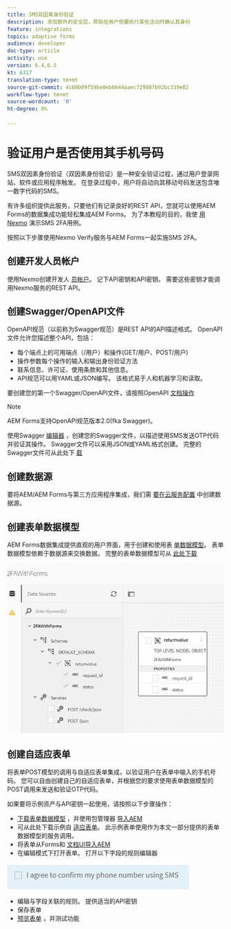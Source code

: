 ```yaml
---
title: SMS双因素身份验证
description: 添加额外的安全层，帮助在用户想要执行某些活动时确认其身份
feature: integrations
topics: adaptive forms
audience: developer
doc-type: article
activity: use
version: 6.4,6.5
kt: 6317
translation-type: tm+mt
source-git-commit: 4c08b09f59be0eb6644aaec729807b92bc339e82
workflow-type: tm+mt
source-wordcount: '0'
ht-degree: 0%

---
```




# 验证用户是否使用其手机号码

SMS双因素身份验证（双因素身份验证）是一种安全验证过程，通过用户登录网站、软件或应用程序触发。 在登录过程中，用户将自动向其移动号码发送包含唯一数字代码的SMS。

有许多组织提供此服务，只要他们有记录良好的REST API，您就可以使用AEM Forms的数据集成功能轻松集成AEM Forms。 为了本教程的目的，我使 [用Nexmo](https://developer.nexmo.com/verify/overview) 演示SMS 2FA用例。

按照以下步骤使用Nexmo Verify服务与AEM Forms一起实施SMS 2FA。

## 创建开发人员帐户

使用Nexmo创建开发人 [员帐户](https://dashboard.nexmo.com/sign-in)。 记下API密钥和API密钥。 需要这些密钥才能调用Nexmo服务的REST API。

## 创建Swagger/OpenAPI文件

OpenAPI规范（以前称为Swagger规范）是REST API的API描述格式。 OpenAPI文件允许您描述整个API，包括：

* 每个端点上的可用端点（/用户）和操作(GET/用户、POST/用户)
* 操作参数每个操作的输入和输出身份验证方法
* 联系信息、许可证、使用条款和其他信息。
* API规范可以用YAML或JSON编写。 该格式易于人和机器学习和读取。

要创建您的第一个Swagger/OpenAPI文件，请按照OpenAPI [文档操作](https://swagger.io/docs/specification/2-0/basic-structure/)

>[!NOTE]
> AEM Forms支持OpenAPI规范版本2.0(fka Swagger)。

使用Swagger [编辑器](https://editor.swagger.io/) ，创建您的Swagger文件，以描述使用SMS发送OTP代码并验证其操作。 Swagger文件可以采用JSON或YAML格式创建。 完整的Swagger文件可从此处下 [载](assets/two-factore-authentication-swagger.zip)

## 创建数据源

要将AEM/AEM Forms与第三方应用程序集成，我们需 [要在云服务配置](https://docs.adobe.com/content/help/en/experience-manager-learn/forms/ic-web-channel-tutorial/parttwo.html) 中创建数据源。

## 创建表单数据模型

AEM Forms数据集成提供直观的用户界面，用于创建和使用表 [单数据模型](https://docs.adobe.com/content/help/en/experience-manager-65/forms/form-data-model/create-form-data-models.html)。 表单数据模型依赖于数据源来交换数据。
完整的表单数据模型可从 [此处下载](assets/sms-2fa-fdm.zip)

![fdm](assets/2FA-fdm.PNG)

## 创建自适应表单

将表单POST模型的调用与自适应表单集成，以验证用户在表单中输入的手机号码。 您可以自由创建自己的自适应表单，并根据您的要求使用表单数据模型的POST调用来发送和验证OTP代码。

如果要将示例资产与API密钥一起使用，请按照以下步骤操作：

* [下载表单数据模型](assets/sms-2fa-fdm.zip) ，并使用包管理器 [导入AEM](http://localhost:4502/crx/packmgr/index.jsp)
* 可从此处下载示例自 [适应表单](assets/sms-2fa-verification-af.zip)。 此示例表单使用作为本文一部分提供的表单数据模型的服务调用。
* 将表单从Forms和 [文档UI导入AEM](http://localhost:4502/aem/forms.html/content/dam/formsanddocuments)
* 在编辑模式下打开表单。 打开以下字段的规则编辑器

![sms发送](assets/check-sms.PNG)

* 编辑与字段关联的规则。 提供适当的API密钥
* 保存表单
* [预览表单](http://localhost:4502/content/dam/formsanddocuments/sms-2fa-verification/jcr:content?wcmmode=disabled) ，并测试功能


